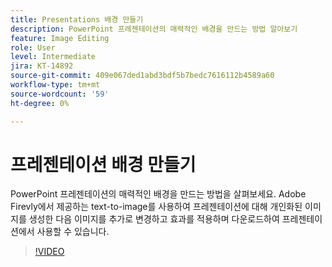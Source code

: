 ```yaml
---
title: Presentations 배경 만들기
description: PowerPoint 프레젠테이션의 매력적인 배경을 만드는 방법 알아보기
feature: Image Editing
role: User
level: Intermediate
jira: KT-14892
source-git-commit: 409e067ded1abd3bdf5b7bedc7616112b4589a60
workflow-type: tm+mt
source-wordcount: '59'
ht-degree: 0%

---
```


# 프레젠테이션 배경 만들기

PowerPoint 프레젠테이션의 매력적인 배경을 만드는 방법을 살펴보세요. Adobe Firevly에서 제공하는 text-to-image를 사용하여 프레젠테이션에 대해 개인화된 이미지를 생성한 다음 이미지를 추가로 변경하고 효과를 적용하며 다운로드하여 프레젠테이션에서 사용할 수 있습니다.

>[!VIDEO](https://video.tv.adobe.com/v/3427117?quality=12&learn=on&hidetitle=true)
